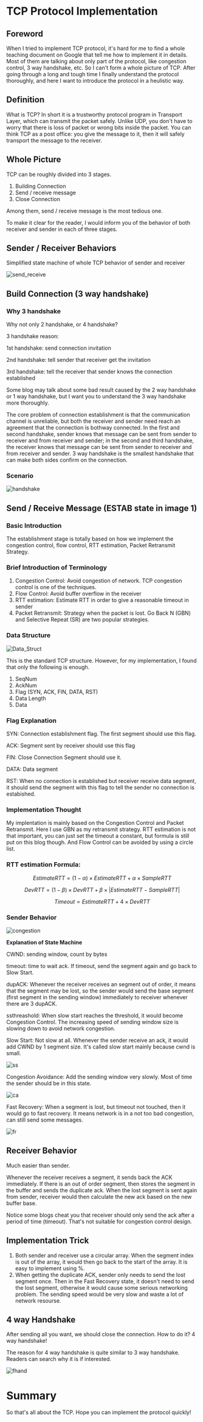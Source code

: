 # TCP Protocol Implementation


## Foreword
When I tried to implement TCP protocol, it's hard for me to find a whole teaching document on Google that tell me how to implement it in details. Most of them are talking about only part of the protocol, like congestion control, 3 way handshake, etc. So I can't form a whole picture of TCP. After going through a long and tough time I finally understand the protocol thoroughly, and here I want to introduce the protocol in a heulistic way.

## Definition

What is TCP? In short it is a trustworthy protocol program in Transport Layer, which can transmit the packet safely. Unlike UDP, you don't have to worry that there is loss of packet or wrong bits inside the packet. You can think TCP as a post office: you give the message to it, then it will safely transport the message to the receiver. 

## Whole Picture

TCP can be roughly divided into 3 stages. 

1. Building Connection
2. Send / receive message
3. Close Connection

Among them, send / receive message is the most tedious one.

To make it clear for the reader, I would inform you of the behavior of both receiver and sender in each of three stages.

## Sender / Receiver Behaviors

Simplified state machine of whole TCP behavior of sender and receiver

![send_receive](img/sender_receiver_state.png)

## Build Connection (3 way handshake)



### Why 3 handshake

Why not only 2 handshake, or 4 handshake?

3 handshake reason:

1st handshake: send connection invitation

2nd handshake: tell sender that receiver get the invitation

3rd handshake: tell the receiver that sender knows the connection established

Some blog may talk about some bad result caused by the 2 way handshake or 1 way handshake, but I want you to understand the 3 way handshake more thoroughly.

The core problem of connection establishment is that the communication channel is unreliable, but both the receiver and sender need reach an agreement that the connection is bothway connected. In the first and second handshake, sender knows that message can be sent from sender to receiver and from receiver and sender; in the second and third handshake, the receiver knows that message can be sent from sender to receiver and from receiver and sender. 3 way handshake is the smallest handshake that can make both sides confirm on the connection.

### Scenario

![handshake](img/3-way_handshake.png)


## Send / Receive Message (ESTAB state in image 1)


### Basic Introduction

The establishment stage is totally based on how we implement the congestion control, flow control, RTT estimation, Packet Retransmit Strategy.


### Brief Introduction of Terminology

1. Congestion Control: Avoid congestion of network. TCP congestion control is one of the techniques.
2. Flow Control: Avoid buffer overflow in the receiver
3. RTT estimation: Estimate RTT in order to give a reasonable timeout in sender
4. Packet Retransmit: Strategy when the packet is lost. Go Back N (GBN) and Selective Repeat (SR) are two popular strategies.

### Data Structure

![Data_Struct](img/Segment_Structure.png)

This is the standard TCP structure. However, for my implementation, I found that only the following is enough.

1. SeqNum
2. AckNum
3. Flag (SYN, ACK, FIN, DATA, RST)
4. Data Length
5. Data


### Flag Explanation
SYN: Connection establishment flag. The first segment should use this flag.

ACK: Segment sent by receiver should use this flag

FIN: Close Connection Segment should use it.

DATA: Data segment

RST: When no connection is established but receiver receive data segment, it should send the segment with this flag to tell the sender no connection is estabished.



### Implementation Thought

My implentation is mainly based on the Congestion Control and Packet Retransmit. Here I use GBN as my retransmit strategy. RTT estimation is not that important, you can just set the timeout a constant, but formula is still put on this blog though. And Flow Control can be avoided by using a circle list. 

### RTT estimation Formula:

$$ EstimateRTT = (1 - \alpha) \times EstimateRTT + \alpha \times SampleRTT $$

$$ DevRTT = (1 - \beta) \times DevRTT + \beta \times |EstimateRTT - SampleRTT| $$

$$ Timeout = EstimateRTT + 4 \times DevRTT $$


### Sender Behavior

![congestion](img/Congestion_Control.png)

**Explanation of State Machine**

CWND: sending window, count by bytes

timeout: time to wait ack. If timeout, send the segment again and go back to Slow Start.

dupACK: Whenever the receiver receives an segment out of order, it means that the segment may be lost, so the sender would send the base segment (first segment in the sending window) immediately to receiver whenever there are 3 dupACK.

ssthreashold: When slow start reaches the threshold, it would become Congestion Control. The increasing speed of sending window size is slowing down to avoid network congestion.

Slow Start: Not slow at all. Whenever the sender receive an ack, it would add CWND by 1 segment size. It's called slow start mainly because cwnd is small.

![ss](img/Slow_Start.png)

Congestion Avoidance: Add the sending window very slowly. Most of time the sender should be in this state.

![ca](img/Congestion_Avoidance.png)


Fast Recovery: When a segment is lost, but timeout not touched, then it would go to fast recovery. It means network is in a not too bad congestion, can still send some messages.

![fr](img/Fast_Retransmit.png)

## Receiver Behavior

Much easier than sender.

Whenever the receiver receives a segment, it sends back the ACK immediately. If there is an out of order segment, then stores the segment in the buffer and sends the duplicate ack. When the lost segment is sent again from sender, receiver would then calculate the new ack based on the new buffer base.


Notice some blogs cheat you that receiver should only send the ack after a period of time (timeout). That's not suitable for congestion control design.

## Implementation Trick

1. Both sender and receiver use a circular array. When the segment index is out of the array, it would then go back to the start of the array. It is easy to implement using %.
2. When getting the duplicate ACK, sender only needs to send the lost segment once. Then in the Fast Recovery state, it doesn't need to send the lost segment, otherwise it would cause some serious networking problem. The sending speed would be very slow and waste a lot of network resourse.


## 4 way Handshake

After sending all you want, we should close the connection. How to do it? 4 way handshake!

The reason for 4 way handshake is quite similar to 3 way handshake. Readers can search why it is if interested.

![fhand](igm/../img/Four_Way_Handshake.png)


# Summary

So that's all about the TCP. Hope you can implement the protocol quickly!